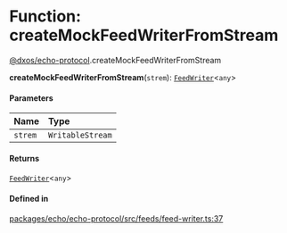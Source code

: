 # Function: createMockFeedWriterFromStream

[@dxos/echo-protocol](../modules/dxos_echo_protocol.md).createMockFeedWriterFromStream

**createMockFeedWriterFromStream**(`strem`): [`FeedWriter`](../interfaces/dxos_echo_protocol.FeedWriter.md)<`any`\>

#### Parameters

| Name | Type |
| :------ | :------ |
| `strem` | `WritableStream` |

#### Returns

[`FeedWriter`](../interfaces/dxos_echo_protocol.FeedWriter.md)<`any`\>

#### Defined in

[packages/echo/echo-protocol/src/feeds/feed-writer.ts:37](https://github.com/dxos/dxos/blob/db8188dae/packages/echo/echo-protocol/src/feeds/feed-writer.ts#L37)
